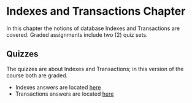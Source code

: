 # Indexes and Transactions Chapter

In this chapter the notions of database Indexes and Transactions are covered. Graded 
assignments include two (2) quiz sets.

## Quizzes

The quizzes are about Indexes and Transactions; in this version of the course both 
are graded.

* Indexes answers are located [here][1]
* Transactions answers are located [here][2]

[1]: a
[2]: b